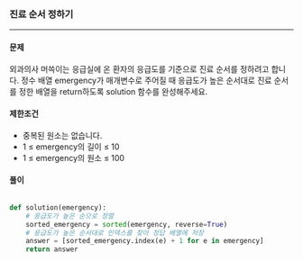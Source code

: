 ### 진료 순서 정하기 ###

<hr>

#### 문제 ####
외과의사 머쓱이는 응급실에 온 환자의 응급도를 기준으로 진료 순서를 정하려고 합니다. 정수 배열 emergency가 매개변수로 주어질 때 응급도가 높은 순서대로 진료 순서를 정한 배열을 return하도록 solution 함수를 완성해주세요.

#### 제한조건 ####
- 중복된 원소는 없습니다.
- 1 ≤ emergency의 길이 ≤ 10
- 1 ≤ emergency의 원소 ≤ 100

#### 풀이 ####

```py

def solution(emergency):
    # 응급도가 높은 순으로 정렬
    sorted_emergency = sorted(emergency, reverse=True)  
    # 응급도가 높은 순서대로 인덱스를 찾아 정답 배열에 저장
    answer = [sorted_emergency.index(e) + 1 for e in emergency]  
    return answer

```